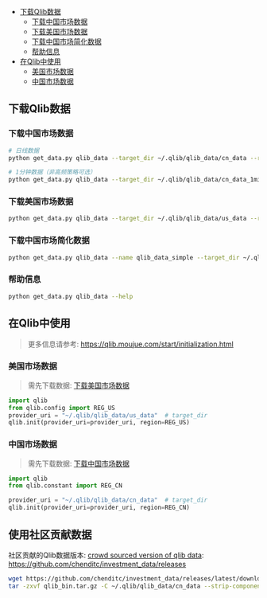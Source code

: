 
- [下载Qlib数据](#Download-Qlib-Data)
  - [下载中国市场数据](#Download-CN-Data)
  - [下载美国市场数据](#Download-US-Data)
  - [下载中国市场简化数据](#Download-CN-Simple-Data)
  - [帮助信息](#Help)
- [在Qlib中使用](#Using-in-Qlib)
  - [美国市场数据](#US-data)
  - [中国市场数据](#CN-data)


## 下载Qlib数据


### 下载中国市场数据

```bash
# 日线数据
python get_data.py qlib_data --target_dir ~/.qlib/qlib_data/cn_data --region cn

# 1分钟数据（非高频策略可选）
python get_data.py qlib_data --target_dir ~/.qlib/qlib_data/cn_data_1min --region cn --interval 1min
```

### 下载美国市场数据


```bash
python get_data.py qlib_data --target_dir ~/.qlib/qlib_data/us_data --region us
```

### 下载中国市场简化数据

```bash
python get_data.py qlib_data --name qlib_data_simple --target_dir ~/.qlib/qlib_data/cn_data --region cn
```

### 帮助信息

```bash
python get_data.py qlib_data --help
```

## 在Qlib中使用
> 更多信息请参考: https://qlib.moujue.com/start/initialization.html


### 美国市场数据

> 需先下载数据: [下载美国市场数据](#Download-US-Data)

```python
import qlib
from qlib.config import REG_US
provider_uri = "~/.qlib/qlib_data/us_data"  # target_dir
qlib.init(provider_uri=provider_uri, region=REG_US)
```

### 中国市场数据

> 需先下载数据: [下载中国市场数据](#Download-CN-Data)

```python
import qlib
from qlib.constant import REG_CN

provider_uri = "~/.qlib/qlib_data/cn_data"  # target_dir
qlib.init(provider_uri=provider_uri, region=REG_CN)
```

## 使用社区贡献数据
社区贡献的Qlib数据版本: [crowd sourced version of qlib data](data_collector/crowd_source/README.md): https://github.com/chenditc/investment_data/releases
```bash
wget https://github.com/chenditc/investment_data/releases/latest/download/qlib_bin.tar.gz
tar -zxvf qlib_bin.tar.gz -C ~/.qlib/qlib_data/cn_data --strip-components=2
```
